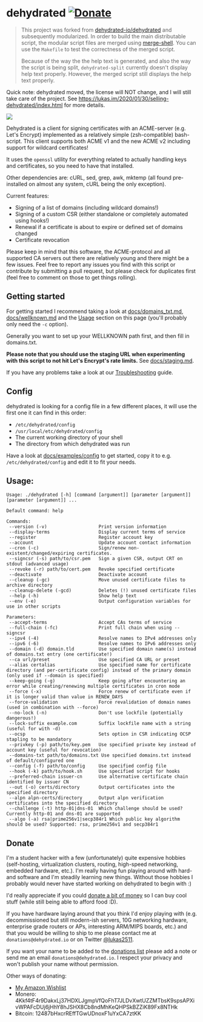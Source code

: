 # dehydrated [![Donate](https://img.shields.io/badge/Donate-PayPal-green.svg)](https://www.paypal.com/cgi-bin/webscr?cmd=_s-xclick&hosted_button_id=23P9DSJBTY7C8)

> This project was forked from [dehydrated-io/dehydrated](https://github.com/dehydrated-io/dehydrated) and subsequently modularized. In order to build the main distributable script, the modular script files are merged using [merge-shell](https://github.com/wpyoga/merge-shell). You can use the `Makefile` to test the correctness of the merged script.
>
> Because of the way the the help text is generated, and also the way the script is being split, `dehydrated-split` currently doesn't display help text properly. However, the merged script still displays the help text properly.

Quick note: dehydrated moved, the license will NOT change, and I will still take care of the project.
See https://lukas.im/2020/01/30/selling-dehydrated/index.html for more details.

![](docs/logo.jpg)

Dehydrated is a client for signing certificates with an ACME-server (e.g. Let's Encrypt) implemented as a relatively simple (zsh-compatible) bash-script.
This client supports both ACME v1 and the new ACME v2 including support for wildcard certificates!

It uses the `openssl` utility for everything related to actually handling keys and certificates, so you need to have that installed.

Other dependencies are: cURL, sed, grep, awk, mktemp (all found pre-installed on almost any system, cURL being the only exception).

Current features:
- Signing of a list of domains (including wildcard domains!)
- Signing of a custom CSR (either standalone or completely automated using hooks!)
- Renewal if a certificate is about to expire or defined set of domains changed
- Certificate revocation

Please keep in mind that this software, the ACME-protocol and all supported CA servers out there are relatively young and there might be a few issues. Feel free to report any issues you find with this script or contribute by submitting a pull request,
but please check for duplicates first (feel free to comment on those to get things rolling).

## Getting started

For getting started I recommend taking a look at [docs/domains_txt.md](docs/domains_txt.md), [docs/wellknown.md](docs/wellknown.md) and the [Usage](#usage) section on this page (you'll probably only need the `-c` option).

Generally you want to set up your WELLKNOWN path first, and then fill in domains.txt.

**Please note that you should use the staging URL when experimenting with this script to not hit Let's Encrypt's rate limits.** See [docs/staging.md](docs/staging.md).

If you have any problems take a look at our [Troubleshooting](docs/troubleshooting.md) guide.

## Config

dehydrated is looking for a config file in a few different places, it will use the first one it can find in this order:

- `/etc/dehydrated/config`
- `/usr/local/etc/dehydrated/config`
- The current working directory of your shell
- The directory from which dehydrated was run

Have a look at [docs/examples/config](docs/examples/config) to get started, copy it to e.g. `/etc/dehydrated/config`
and edit it to fit your needs.

## Usage:

```text
Usage: ./dehydrated [-h] [command [argument]] [parameter [argument]] [parameter [argument]] ...

Default command: help

Commands:
 --version (-v)                   Print version information
 --display-terms                  Display current terms of service
 --register                       Register account key
 --account                        Update account contact information
 --cron (-c)                      Sign/renew non-existent/changed/expiring certificates.
 --signcsr (-s) path/to/csr.pem   Sign a given CSR, output CRT on stdout (advanced usage)
 --revoke (-r) path/to/cert.pem   Revoke specified certificate
 --deactivate                     Deactivate account
 --cleanup (-gc)                  Move unused certificate files to archive directory
 --cleanup-delete (-gcd)          Deletes (!) unused certificate files
 --help (-h)                      Show help text
 --env (-e)                       Output configuration variables for use in other scripts

Parameters:
 --accept-terms                   Accept CAs terms of service
 --full-chain (-fc)               Print full chain when using --signcsr
 --ipv4 (-4)                      Resolve names to IPv4 addresses only
 --ipv6 (-6)                      Resolve names to IPv6 addresses only
 --domain (-d) domain.tld         Use specified domain name(s) instead of domains.txt entry (one certificate!)
 --ca url/preset                  Use specified CA URL or preset
 --alias certalias                Use specified name for certificate directory (and per-certificate config) instead of the primary domain (only used if --domain is specified)
 --keep-going (-g)                Keep going after encountering an error while creating/renewing multiple certificates in cron mode
 --force (-x)                     Force renew of certificate even if it is longer valid than value in RENEW_DAYS
 --force-validation               Force revalidation of domain names (used in combination with --force)
 --no-lock (-n)                   Don't use lockfile (potentially dangerous!)
 --lock-suffix example.com        Suffix lockfile name with a string (useful for with -d)
 --ocsp                           Sets option in CSR indicating OCSP stapling to be mandatory
 --privkey (-p) path/to/key.pem   Use specified private key instead of account key (useful for revocation)
 --domains-txt path/to/domains.txt Use specified domains.txt instead of default/configured one
 --config (-f) path/to/config     Use specified config file
 --hook (-k) path/to/hook.sh      Use specified script for hooks
 --preferred-chain issuer-cn      Use alternative certificate chain identified by issuer CN
 --out (-o) certs/directory       Output certificates into the specified directory
 --alpn alpn-certs/directory      Output alpn verification certificates into the specified directory
 --challenge (-t) http-01|dns-01  Which challenge should be used? Currently http-01 and dns-01 are supported
 --algo (-a) rsa|prime256v1|secp384r1 Which public key algorithm should be used? Supported: rsa, prime256v1 and secp384r1
```

## Donate

I'm a student hacker with a few (unfortunately) quite expensive hobbies (self-hosting, virtualization clusters, routing,
high-speed networking, embedded hardware, etc.).
I'm really having fun playing around with hard- and software and I'm steadily learning new things.
Without those hobbies I probably would never have started working on dehydrated to begin with :)

I'd really appreciate if you could [donate a bit of money](https://www.paypal.com/cgi-bin/webscr?cmd=_s-xclick&hosted_button_id=23P9DSJBTY7C8)
so I can buy cool stuff (while still being able to afford food :D).  

If you have hardware laying around that you think I'd enjoy playing with (e.g. decommissioned but still modern-ish servers,
10G networking hardware, enterprise grade routers or APs, interesting ARM/MIPS boards, etc.) and that you would be willing
to ship to me please contact me at `donations@dehydrated.io` or on Twitter [@lukas2511](https://twitter.com/lukas2511).

If you want your name to be added to the [donations list](https://dehydrated.io/donations.html) please add a note or send me an
email `donations@dehydrated.io`. I respect your privacy and won't publish your name without permission.

Other ways of donating:
 - [My Amazon Wishlist](http://www.amazon.de/registry/wishlist/1TUCFJK35IO4Q)
 - Monero: 4Kkf4tF4r9DakxLj37HDXLJgmpVfQoFhT7JLDvXwtUZZMTbsK9spsAPXivWPAFcDUj6jHhY8hJSHX8Cb8ndMhKeQHPSkBZZiK89Fx8NTHk
 - Bitcoin: 12487bHxcrREffTGwUDnoxF1uYxCA7ztKK
